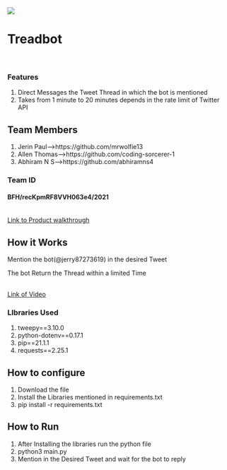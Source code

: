 
<img src="https://trello-attachments.s3.amazonaws.com/542e9c6316504d5797afbfb9/542e9c6316504d5797afbfc1/39dee8d993841943b5723510ce663233/Frame_19.png" >

<h1>Treadbot</h1>
<br>
<h3> Features</h3>
<ol>
  <li>Direct Messages the Tweet Thread in which the bot is mentioned</li>
  <li>Takes from 1 minute to 20 minutes depends in the rate limit of Twitter API </li>
 </ol>
  
  <h2>Team Members</h2>
  <ol>
    <li>Jerin Paul-->https://github.com/mrwolfie13</li>
    <li>Allen Thomas-->https://github.com/coding-sorcerer-1 </li>
    <li>Abhiram N S-->https://github.com/abhiramns4</li>
   </ol>
   
   <h3>Team ID</h3>
   <h4>BFH/recKpmRF8VVH063e4/2021</h4>
   <br>
   <a href="https://drive.google.com/file/d/1-uwoNoM_Q8-oc9C8TGKk_qD6Ex4lxIKe/view?usp=drivesdk">Link to Product walkthrough</a>
   <br>
   <h2>How it Works</h2>
   <p>Mention the bot(@jerry87273619) in the desired Tweet</p>
   <p>The bot Return the Thread within a limited Time</p>
   <br>
   <a href="https://drive.google.com/file/d/1-uwoNoM_Q8-oc9C8TGKk_qD6Ex4lxIKe/view?usp=drivesdk">Link of Video<a>
  <h3>LIbraries Used</h3>
  <ol>
    <li>tweepy==3.10.0</li>
    <li>python-dotenv==0.17.1</li>
    <li>pip==21.1.1</li>
    <li>requests==2.25.1</li>
  </ol>
  <h2>How to configure</h2>
  <ol>
    <li>Download the file</li>
    <li>Install the Libraries mentioned in requirements.txt</li>
    <li>pip install -r requirements.txt</li>
  </ol>  
  <h2>How to Run</h2>
  <ol>
    <li>After Installing the libraries run the python file </li>
    <li>python3 main.py</li>
    <li>Mention in the Desired Tweet and wait for the bot to reply</li>
  </ol>

  
